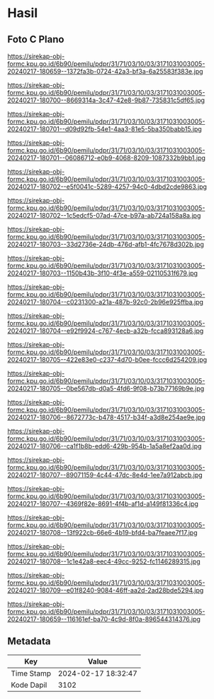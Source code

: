 # Hasil

## Foto C Plano

https://sirekap-obj-formc.kpu.go.id/6b90/pemilu/pdpr/31/71/03/10/03/3171031003005-20240217-180659--1372fa3b-0724-42a3-bf3a-6a25583f383e.jpg

https://sirekap-obj-formc.kpu.go.id/6b90/pemilu/pdpr/31/71/03/10/03/3171031003005-20240217-180700--8669314a-3c47-42e8-9b87-735831c5df65.jpg

https://sirekap-obj-formc.kpu.go.id/6b90/pemilu/pdpr/31/71/03/10/03/3171031003005-20240217-180701--d09d92fb-54e1-4aa3-81e5-5ba350babb15.jpg

https://sirekap-obj-formc.kpu.go.id/6b90/pemilu/pdpr/31/71/03/10/03/3171031003005-20240217-180701--06086712-e0b9-4068-8209-1087332b9bb1.jpg

https://sirekap-obj-formc.kpu.go.id/6b90/pemilu/pdpr/31/71/03/10/03/3171031003005-20240217-180702--e5f0041c-5289-4257-94c0-4dbd2cde9863.jpg

https://sirekap-obj-formc.kpu.go.id/6b90/pemilu/pdpr/31/71/03/10/03/3171031003005-20240217-180702--1c5edcf5-07ad-47ce-b97a-ab724a158a8a.jpg

https://sirekap-obj-formc.kpu.go.id/6b90/pemilu/pdpr/31/71/03/10/03/3171031003005-20240217-180703--33d2736e-24db-476d-afb1-4fc7678d302b.jpg

https://sirekap-obj-formc.kpu.go.id/6b90/pemilu/pdpr/31/71/03/10/03/3171031003005-20240217-180703--1150b43b-3f10-4f3e-a559-02110531f679.jpg

https://sirekap-obj-formc.kpu.go.id/6b90/pemilu/pdpr/31/71/03/10/03/3171031003005-20240217-180704--c0231300-a21a-487b-92c0-2b96e925ffba.jpg

https://sirekap-obj-formc.kpu.go.id/6b90/pemilu/pdpr/31/71/03/10/03/3171031003005-20240217-180704--e92f9924-c767-4ecb-a32b-fcca893128a6.jpg

https://sirekap-obj-formc.kpu.go.id/6b90/pemilu/pdpr/31/71/03/10/03/3171031003005-20240217-180705--422e83e0-c237-4d70-b0ee-fccc6d254209.jpg

https://sirekap-obj-formc.kpu.go.id/6b90/pemilu/pdpr/31/71/03/10/03/3171031003005-20240217-180705--0be567db-d0a5-4fd6-9f08-b73b77169b9e.jpg

https://sirekap-obj-formc.kpu.go.id/6b90/pemilu/pdpr/31/71/03/10/03/3171031003005-20240217-180706--8672773c-b478-4517-b34f-a3d8e254ae9e.jpg

https://sirekap-obj-formc.kpu.go.id/6b90/pemilu/pdpr/31/71/03/10/03/3171031003005-20240217-180706--ca1f1b8b-edd6-429b-954b-1a5a8ef2aa0d.jpg

https://sirekap-obj-formc.kpu.go.id/6b90/pemilu/pdpr/31/71/03/10/03/3171031003005-20240217-180707--89071159-4c44-47dc-8e4d-1ee7a912abcb.jpg

https://sirekap-obj-formc.kpu.go.id/6b90/pemilu/pdpr/31/71/03/10/03/3171031003005-20240217-180707--4369f82e-8691-4f4b-af1d-a149f81336c4.jpg

https://sirekap-obj-formc.kpu.go.id/6b90/pemilu/pdpr/31/71/03/10/03/3171031003005-20240217-180708--13f922cb-66e6-4b19-bfd4-ba7feaee7f17.jpg

https://sirekap-obj-formc.kpu.go.id/6b90/pemilu/pdpr/31/71/03/10/03/3171031003005-20240217-180708--1c1e42a8-eec4-49cc-9252-fc1146289315.jpg

https://sirekap-obj-formc.kpu.go.id/6b90/pemilu/pdpr/31/71/03/10/03/3171031003005-20240217-180709--e01f8240-9084-46ff-aa2d-2ad28bde5294.jpg

https://sirekap-obj-formc.kpu.go.id/6b90/pemilu/pdpr/31/71/03/10/03/3171031003005-20240217-180659--116161ef-ba70-4c9d-8f0a-896544314376.jpg


## Metadata

| Key        | Value               |
| ---------- | ------------------- |
| Time Stamp | 2024-02-17 18:32:47 |
| Kode Dapil | 3102                |




